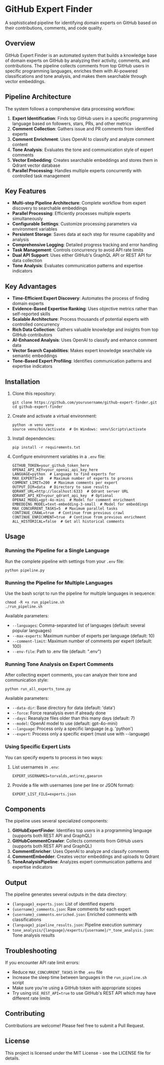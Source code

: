 # GitHub Expert Finder

A sophisticated pipeline for identifying domain experts on GitHub based on their contributions, comments, and code quality.

## Overview

GitHub Expert Finder is an automated system that builds a knowledge base of domain experts on GitHub by analyzing their activity, comments, and contributions. The pipeline collects comments from top GitHub users in specific programming languages, enriches them with AI-powered classifications and tone analysis, and makes them searchable through vector embeddings.

## Pipeline Architecture

The system follows a comprehensive data processing workflow:

1. **Expert Identification**: Finds top GitHub users in a specific programming language based on followers, stars, PRs, and other metrics
2. **Comment Collection**: Gathers issue and PR comments from identified experts
3. **Comment Enrichment**: Uses OpenAI to classify and analyze comment content
4. **Tone Analysis**: Evaluates the tone and communication style of expert comments
5. **Vector Embedding**: Creates searchable embeddings and stores them in Qdrant vector database
6. **Parallel Processing**: Handles multiple experts concurrently with controlled task management

## Key Features

- **Multi-step Pipeline Architecture**: Complete workflow from expert discovery to searchable embeddings
- **Parallel Processing**: Efficiently processes multiple experts simultaneously
- **Configurable Settings**: Customize processing parameters via environment variables
- **Persistent Storage**: Saves data at each step for resume capability and analysis
- **Comprehensive Logging**: Detailed progress tracking and error handling
- **Task Management**: Controls concurrency to avoid API rate limits
- **Dual API Support**: Uses either GitHub's GraphQL API or REST API for data collection
- **Tone Analysis**: Evaluates communication patterns and expertise indicators

## Key Advantages

- **Time-Efficient Expert Discovery**: Automates the process of finding domain experts
- **Evidence-Based Expertise Ranking**: Uses objective metrics rather than self-reported skills
- **Scalable Architecture**: Process thousands of potential experts with controlled concurrency
- **Rich Data Collection**: Gathers valuable knowledge and insights from top GitHub contributors
- **AI-Enhanced Analysis**: Uses OpenAI to classify and enhance comment data
- **Vector Search Capabilities**: Makes expert knowledge searchable via semantic embeddings
- **Tone-Based Expert Profiling**: Identifies communication patterns and expertise indicators

## Installation

1. Clone this repository:
   ```
   git clone https://github.com/yourusername/github-expert-finder.git
   cd github-expert-finder
   ```

2. Create and activate a virtual environment:
   ```
   python -m venv venv
   source venv/bin/activate  # On Windows: venv\Scripts\activate
   ```

3. Install dependencies:
   ```
   pip install -r requirements.txt
   ```

4. Configure environment variables in a `.env` file:
   ```
   GITHUB_TOKEN=your_github_token_here
   OPENAI_API_KEY=your_openai_api_key_here
   LANGUAGE=python  # Language to find experts for
   MAX_EXPERTS=10   # Maximum number of experts to process
   COMMENT_LIMIT=200  # Maximum comments per expert
   OUTPUT_DIR=data  # Directory to save results
   QDRANT_URL=http://localhost:6333  # Qdrant server URL
   QDRANT_API_KEY=your_qdrant_api_key  # Optional
   OPENAI_MODEL=gpt-4o-mini  # Model for comment enrichment
   EMBEDDING_MODEL=text-embedding-3-small  # Model for embeddings
   MAX_CONCURRENT_TASKS=5  # Maximum parallel tasks
   CONTINUE_CRAWL=true  # Continue from previous crawl
   CONTINUE_ENRICHMENT=true  # Continue from previous enrichment
   ALL_HISTORICAL=false  # Get all historical comments
   ```

## Usage

### Running the Pipeline for a Single Language

Run the complete pipeline with settings from your `.env` file:

```
python pipeline.py
```

### Running the Pipeline for Multiple Languages

Use the bash script to run the pipeline for multiple languages in sequence:

```
chmod -R +x run_pipeline.sh
./run_pipeline.sh
```

Available parameters:

- `--languages`: Comma-separated list of languages (default: several popular languages)
- `--max-experts`: Maximum number of experts per language (default: 10)
- `--comment-limit`: Maximum number of comments per expert (default: 100)
- `--env-file`: Path to .env file (default: ".env")

### Running Tone Analysis on Expert Comments

After collecting expert comments, you can analyze their tone and communication style:

```
python run_all_experts_tone.py
```

Available parameters:

- `--data-dir`: Base directory for data (default: 'data')
- `--force`: Force reanalysis even if already done
- `--days`: Reanalyze files older than this many days (default: 7)
- `--model`: OpenAI model to use (default: gpt-4o-mini)
- `--language`: Process only a specific language (e.g. 'python')
- `--expert`: Process only a specific expert (must use with --language)

### Using Specific Expert Lists

You can specify experts to process in two ways:

1. List usernames in `.env`:
   ```
   EXPERT_USERNAMES=torvalds,antirez,gaearon
   ```

2. Provide a file with usernames (one per line or JSON format):
   ```
   EXPERT_LIST_FILE=experts.json
   ```

## Components

The pipeline uses several specialized components:

1. **GitHubExpertFinder**: Identifies top users in a programming language (supports both REST API and GraphQL)
2. **GitHubCommentCrawler**: Collects comments from GitHub users (supports both REST API and GraphQL)
3. **CommentEnricher**: Uses OpenAI to analyze and classify comments
4. **CommentEmbedder**: Creates vector embeddings and uploads to Qdrant
5. **ToneAnalysisPipeline**: Analyzes expert communication patterns and expertise indicators

## Output

The pipeline generates several outputs in the data directory:

- `{language}_experts.json`: List of identified experts
- `{username}_comments.json`: Raw comments for each expert
- `{username}_comments.enriched.json`: Enriched comments with classifications
- `{language}_pipeline_results.json`: Pipeline execution summary
- `tone_analysis/{language}/experts/{username}/*_tone_analysis.json`: Tone analysis results

## Troubleshooting

If you encounter API rate limit errors:

- Reduce `MAX_CONCURRENT_TASKS` in the `.env` file
- Increase the sleep time between languages in the `run_pipeline.sh` script
- Make sure you're using a GitHub token with appropriate scopes
- Try using `USE_REST_API=true` to use GitHub's REST API which may have different rate limits

## Contributing

Contributions are welcome! Please feel free to submit a Pull Request.

## License

This project is licensed under the MIT License - see the LICENSE file for details.

